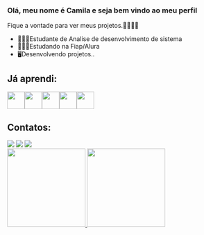 ### Olá, meu nome é Camila e seja bem vindo ao meu perfil
Fique a vontade para ver meus projetos.👋👩🏻‍💻

-  👩🏻‍🎓Estudante de Analise de desenvolvimento de sistema
-  👩🏻‍🎓Estudando na Fiap/Alura
-  🖥️Desenvolvendo projetos..
  
## Já aprendi:
 <img src="https://cdn.jsdelivr.net/gh/devicons/devicon/icons/python/python-original-wordmark.svg" width="40" height="40"/><img src=" https://cdn.jsdelivr.net/gh/devicons/devicon/icons/github/github-original-wordmark.svg" width="40" height="40"/><img src="https://cdn.jsdelivr.net/gh/devicons/devicon/icons/javascript/javascript-original.svg" width="40" height="40" /><img src="https://cdn.jsdelivr.net/gh/devicons/devicon/icons/css3/css3-original-wordmark.svg" width="40" height="40"/><img src="https://cdn.jsdelivr.net/gh/devicons/devicon/icons/html5/html5-original-wordmark.svg" width="40" height="40"/>
          
## Contatos:
<div>
<a href="https://www.instagram.com/mila_sampaio/" target="_blank"><img src="https://img.shields.io/badge/-Instagram-%23E4405F?style=for-the-badge&logo=instagram&logoColor=white" target="_blank"></a>
<a href = "mailto:camilasampaio2000@gmail.com"><img src="https://img.shields.io/badge/Gmail-D14836?style=for-the-badge&logo=gmail&logoColor=white" target="_blank"></a>
<a href="https://www.linkedin.com/in/camila-sampaio-86b74116b/" target="_blank"><img src="https://img.shields.io/badge/-LinkedIn-%230077B5?style=for-the-badge&logo=linkedin&logoColor=white" target="_blank"></a>   
</div>
<div>
<a href="https://github.com/Camilaasampaio">
<img height="180em" src="https://github-readme-stats.vercel.app/api/top-langs/?username=seu-usuário-aqui&layout=compact&langs_count=7&theme=dracula"/>
<img height="180em" src="https://github-readme-stats.vercel.app/api?username=seu-usuário-aqui&show_icons=true&theme=dracula&include_all_commits=true&count_private=true"/>
</div>

          


       
          
                    
          
  

           
          
            
          
